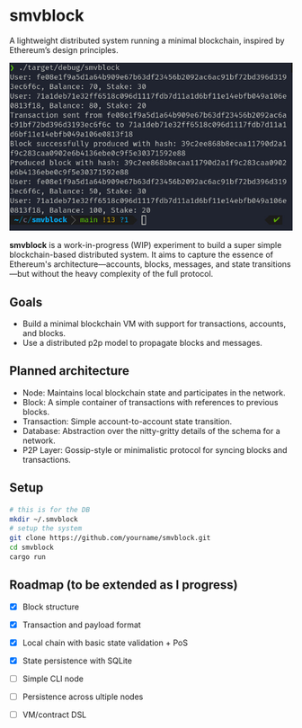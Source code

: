 # smvblock
A lightweight distributed system running a minimal blockchain, inspired by
Ethereum’s design principles.

![screenshot](screen.jpg)

**smvblock** is a work-in-progress (WIP) experiment to build a super simple
blockchain-based distributed system. It aims to capture the essence of
Ethereum's architecture—accounts, blocks, messages, and state transitions—but
without the heavy complexity of the full protocol.

## Goals
- Build a minimal blockchain VM with support for transactions, accounts, and blocks.
- Use a distributed p2p model to propagate blocks and messages.

## Planned architecture
- Node: Maintains local blockchain state and participates in the network.
- Block: A simple container of transactions with references to previous blocks.
- Transaction: Simple account-to-account state transition.
- Database: Abstraction over the nitty-gritty details of the schema for a network.
- P2P Layer: Gossip-style or minimalistic protocol for syncing blocks and transactions.

## Setup
```sh
# this is for the DB
mkdir ~/.smvblock
# setup the system
git clone https://github.com/yourname/smvblock.git
cd smvblock
cargo run
```

## Roadmap (to be extended as I progress)
- [x] Block structure
- [x] Transaction and payload format
- [x] Local chain with basic state validation + PoS
- [x] State persistence with SQLite
- [ ] Simple CLI node
- [ ] Persistence across ultiple nodes
- [ ] VM/contract DSL

